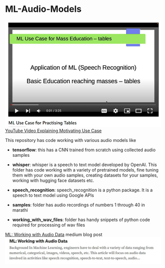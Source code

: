 # ML-Audio-Models

[![Use Case](UseCase.JPG)](https://youtu.be/L3L4mEszzTs)
[YouTube Video Explaining Motivating Use Case](https://youtu.be/L3L4mEszzTs)

This repository has code working with various audio models like

- **tensorflow**: this has a CNN trained from scratch using collected audio samples
- **whisper**: whisper is a speech to text model developed by OpenAI. This folder has code working with a variety of pretrained models, fine tuning them with your own audio samples, creating datasets for your samples, working with hugging face datasets etc.
- **speech_recognition**: speech_recognition is a python package. It is a speech to text model using Google APIs

- **samples**: folder has audio recordings of numbers 1 through 40 in marathi
- **working_with_wav_files**: folder has handy snippets of python code required for processing of wav files

[ML: Working with Audio Data](https://sameermahajan.medium.com/ml-working-with-audio-data-34b296d3e413) medium blog post
[![Blog](blog.JPG)](https://sameermahajan.medium.com/ml-working-with-audio-data-34b296d3e413)
